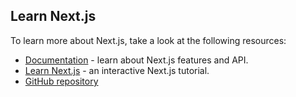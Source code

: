 ## Learn Next.js

To learn more about Next.js, take a look at the following resources:

- [Documentation](https://nextjs.org/docs) - learn about Next.js features and API.
- [Learn Next.js](https://nextjs.org/learn) - an interactive Next.js tutorial.
- [GitHub repository](https://github.com/vercel/next.js)
